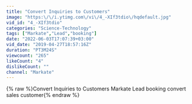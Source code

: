 ```yaml
---
title: "Convert Inquiries to Customers"
image: "https:\/\/i.ytimg.com\/vi\/4_-XIf3tdio\/hqdefault.jpg"
vid_id: "4_-XIf3tdio"
categories: "Science-Technology"
tags: ["Markate","Lead","booking"]
date: "2022-06-03T17:07:39+03:00"
vid_date: "2019-04-27T18:57:16Z"
duration: "PT3M24S"
viewcount: "265"
likeCount: "4"
dislikeCount: ""
channel: "Markate"
---
```

{% raw %}Convert Inquiries to Customers Markate Lead booking convert sales customer{% endraw %}
